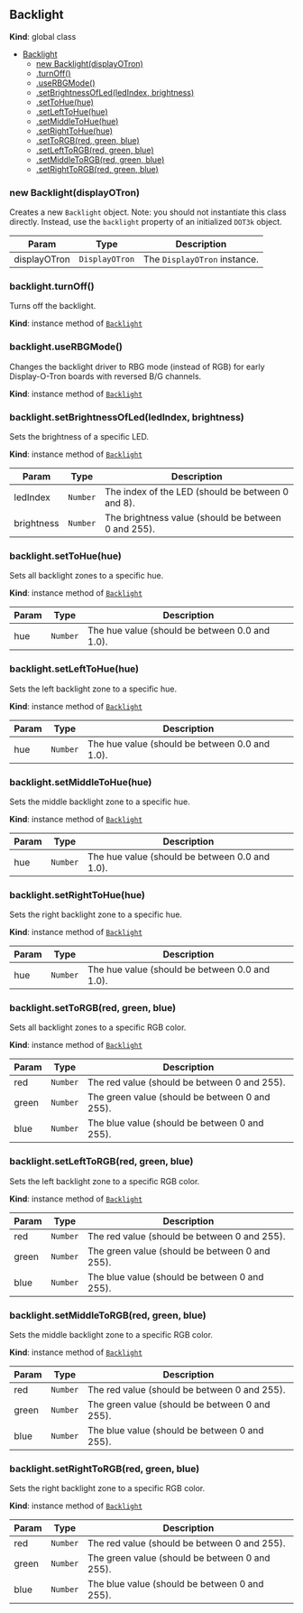 <a name="Backlight"></a>
## Backlight
**Kind**: global class  

* [Backlight](#Backlight)
  * [new Backlight(displayOTron)](#new_Backlight_new)
  * [.turnOff()](#Backlight+turnOff)
  * [.useRBGMode()](#Backlight+useRBGMode)
  * [.setBrightnessOfLed(ledIndex, brightness)](#Backlight+setBrightnessOfLed)
  * [.setToHue(hue)](#Backlight+setToHue)
  * [.setLeftToHue(hue)](#Backlight+setLeftToHue)
  * [.setMiddleToHue(hue)](#Backlight+setMiddleToHue)
  * [.setRightToHue(hue)](#Backlight+setRightToHue)
  * [.setToRGB(red, green, blue)](#Backlight+setToRGB)
  * [.setLeftToRGB(red, green, blue)](#Backlight+setLeftToRGB)
  * [.setMiddleToRGB(red, green, blue)](#Backlight+setMiddleToRGB)
  * [.setRightToRGB(red, green, blue)](#Backlight+setRightToRGB)

<a name="new_Backlight_new"></a>
### new Backlight(displayOTron)
Creates a new `Backlight` object.
Note: you should not instantiate this class directly. Instead, use the `backlight` property of an initialized `DOT3k` object.


| Param | Type | Description |
| --- | --- | --- |
| displayOTron | <code>DisplayOTron</code> | The `DisplayOTron` instance. |

<a name="Backlight+turnOff"></a>
### backlight.turnOff()
Turns off the backlight.

**Kind**: instance method of <code>[Backlight](#Backlight)</code>  
<a name="Backlight+useRBGMode"></a>
### backlight.useRBGMode()
Changes the backlight driver to RBG mode (instead of RGB) for early Display-O-Tron boards with reversed B/G channels.

**Kind**: instance method of <code>[Backlight](#Backlight)</code>  
<a name="Backlight+setBrightnessOfLed"></a>
### backlight.setBrightnessOfLed(ledIndex, brightness)
Sets the brightness of a specific LED.

**Kind**: instance method of <code>[Backlight](#Backlight)</code>  

| Param | Type | Description |
| --- | --- | --- |
| ledIndex | <code>Number</code> | The index of the LED (should be between 0 and 8). |
| brightness | <code>Number</code> | The brightness value (should be between 0 and 255). |

<a name="Backlight+setToHue"></a>
### backlight.setToHue(hue)
Sets all backlight zones to a specific hue.

**Kind**: instance method of <code>[Backlight](#Backlight)</code>  

| Param | Type | Description |
| --- | --- | --- |
| hue | <code>Number</code> | The hue value (should be between 0.0 and 1.0). |

<a name="Backlight+setLeftToHue"></a>
### backlight.setLeftToHue(hue)
Sets the left backlight zone to a specific hue.

**Kind**: instance method of <code>[Backlight](#Backlight)</code>  

| Param | Type | Description |
| --- | --- | --- |
| hue | <code>Number</code> | The hue value (should be between 0.0 and 1.0). |

<a name="Backlight+setMiddleToHue"></a>
### backlight.setMiddleToHue(hue)
Sets the middle backlight zone to a specific hue.

**Kind**: instance method of <code>[Backlight](#Backlight)</code>  

| Param | Type | Description |
| --- | --- | --- |
| hue | <code>Number</code> | The hue value (should be between 0.0 and 1.0). |

<a name="Backlight+setRightToHue"></a>
### backlight.setRightToHue(hue)
Sets the right backlight zone to a specific hue.

**Kind**: instance method of <code>[Backlight](#Backlight)</code>  

| Param | Type | Description |
| --- | --- | --- |
| hue | <code>Number</code> | The hue value (should be between 0.0 and 1.0). |

<a name="Backlight+setToRGB"></a>
### backlight.setToRGB(red, green, blue)
Sets all backlight zones to a specific RGB color.

**Kind**: instance method of <code>[Backlight](#Backlight)</code>  

| Param | Type | Description |
| --- | --- | --- |
| red | <code>Number</code> | The red value (should be between 0 and 255). |
| green | <code>Number</code> | The green value (should be between 0 and 255). |
| blue | <code>Number</code> | The blue value (should be between 0 and 255). |

<a name="Backlight+setLeftToRGB"></a>
### backlight.setLeftToRGB(red, green, blue)
Sets the left backlight zone to a specific RGB color.

**Kind**: instance method of <code>[Backlight](#Backlight)</code>  

| Param | Type | Description |
| --- | --- | --- |
| red | <code>Number</code> | The red value (should be between 0 and 255). |
| green | <code>Number</code> | The green value (should be between 0 and 255). |
| blue | <code>Number</code> | The blue value (should be between 0 and 255). |

<a name="Backlight+setMiddleToRGB"></a>
### backlight.setMiddleToRGB(red, green, blue)
Sets the middle backlight zone to a specific RGB color.

**Kind**: instance method of <code>[Backlight](#Backlight)</code>  

| Param | Type | Description |
| --- | --- | --- |
| red | <code>Number</code> | The red value (should be between 0 and 255). |
| green | <code>Number</code> | The green value (should be between 0 and 255). |
| blue | <code>Number</code> | The blue value (should be between 0 and 255). |

<a name="Backlight+setRightToRGB"></a>
### backlight.setRightToRGB(red, green, blue)
Sets the right backlight zone to a specific RGB color.

**Kind**: instance method of <code>[Backlight](#Backlight)</code>  

| Param | Type | Description |
| --- | --- | --- |
| red | <code>Number</code> | The red value (should be between 0 and 255). |
| green | <code>Number</code> | The green value (should be between 0 and 255). |
| blue | <code>Number</code> | The blue value (should be between 0 and 255). |

